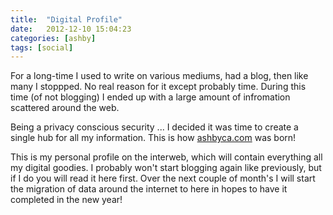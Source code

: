 ```yaml
---
title:  "Digital Profile"
date:   2012-12-10 15:04:23
categories: [ashby]
tags: [social]
---
```

For a long-time I used to write on various mediums, had a blog, then like many I stoppped.  No real reason for it except probably time.  During this time (of not blogging) I ended up with a large amount of infromation scattered around the web. 

Being a privacy conscious security ... I decided it was time to create a single hub for all my information.  This is how [ashbyca.com](http://ashbyca.com) was born!

This is my personal profile on the interweb, which will contain everything all my digital goodies.  I probably won't start blogging again like previously, but if I do you will read it here first.  Over the next couple of month's I will start the migration of data around the internet to here in hopes to have it completed in the new year!
